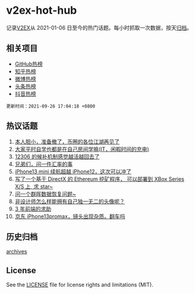 # v2ex-hot-hub

 记录[V2EX](https://www.v2ex.com/)从 2021-01-06 日至今的热门话题。每小时抓取一次数据，按天[归档](archives)。
 
 ## 相关项目

- [GitHub热榜](https://github.com/snaildev/github-hot-hub)
- [知乎热榜](https://github.com/snaildev/zhihu-hot-hub)
- [微博热榜](https://github.com/snaildev/weibo-hot-hub)
- [头条热榜](https://github.com/snaildev/toutiao-hot-hub)
- [抖音热榜](https://github.com/snaildev/douyin-hot-hub)


 `更新时间：2021-09-26 17:04:18 +0800`

## 热议话题

1. [本人胆小，准备撤了，币圈的各位江湖再见了](https://www.v2ex.com/t/804237)
1. [大家平时自学也都是在自己房间学嘛(IT，闲暇时间的充电)](https://www.v2ex.com/t/804175)
1. [12306 的候补机制感觉越活越回去了](https://www.v2ex.com/t/804383)
1. [兄弟们，问一件汇率的事](https://www.v2ex.com/t/804242)
1. [iPhone13 mini 续航超越 iPhone12，这次可以冲了](https://www.v2ex.com/t/804252)
1. [写了一个基于 DirectX 的 Ethereum 挖矿程序， 可以部署到 XBox Series X/S 上, 求 star~](https://www.v2ex.com/t/804173)
1. [问一个群晖数据恢复问题~](https://www.v2ex.com/t/804212)
1. [非设计师怎么样能拥有自己独一无二的头像呢？](https://www.v2ex.com/t/804317)
1. [3 年前端的求助](https://www.v2ex.com/t/804264)
1. [京东 iPhone13promax，镜头出现杂质。翻车吗](https://www.v2ex.com/t/804244)

## 历史归档

[archives](archives)

## License

See the [LICENSE](LICENSE) file for license rights and limitations (MIT).
